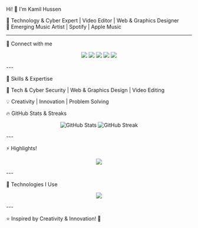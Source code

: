 Hi! 👋 I'm Kamil Hussen

🚀 Technology & Cyber Expert | Video Editor | Web & Graphics Designer        
🎵 Emerging Music Artist | Spotify | Apple Music


---

🔗 Connect with me

<p align="center">
  <a href="https://www.facebook.com/kamilhussen24/"><img src="https://img.shields.io/badge/Facebook-%231877F2.svg?style=for-the-badge&logo=facebook&logoColor=white"/></a>
  <a href="https://www.instagram.com/kamilhussen24/"><img src="https://img.shields.io/badge/Instagram-%23E4405F.svg?style=for-the-badge&logo=instagram&logoColor=white"/></a>
  <a href="https://youtube.com/@kamilhussen24"><img src="https://img.shields.io/badge/YouTube-%23FF0000.svg?style=for-the-badge&logo=youtube&logoColor=white"/></a>
  <a href="https://open.spotify.com/artist/1IY0Qb4G41COXJufq8EogM"><img src="https://img.shields.io/badge/Spotify-1DB954.svg?style=for-the-badge&logo=spotify&logoColor=white"/></a>
  <a href="https://x.com/kamilhussen24"><img src="https://img.shields.io/badge/Twitter-1DA1F2.svg?style=for-the-badge&logo=twitter&logoColor=white"/></a>
</p>
---

🧭 Skills & Expertise

🌟 Tech & Cyber Security | Web & Graphics Design | Video Editing

💡 Creativity | Innovation | Problem Solving


🔥 GitHub Stats & Streaks

<p align="center">
  <img src="https://github-readme-stats.vercel.app/api?username=kamilhussen24&show_icons=true&theme=radical" alt="GitHub Stats"/>
  <img src="https://github-readme-streak-stats.herokuapp.com/?user=kamilhussen24&theme=dark" alt="GitHub Streak"/>
</p>
---

⚡ Highlights!

<p align="center">
  <img src="https://readme-typing-svg.herokuapp.com?font=Fira+Code&size=22&duration=4000&pause=500&color=F7F7F7&background=000000&width=500&height=50&lines=Hello+there!+I+am+Kamil+Hussen!;Cyber+Security+Expert!;Graphics+%26+Web+Designer!;Music+Producer!;Tech+Enthusiast!"/>
</p>
---

🚀 Technologies I Use

<p align="center">
  <img src="https://skillicons.dev/icons?i=html,css,js,react,python,java,linux,photoshop,illustrator,premierepro,aftereffects" />
</p>
---

⭐ Inspired by Creativity & Innovation! 🚀
